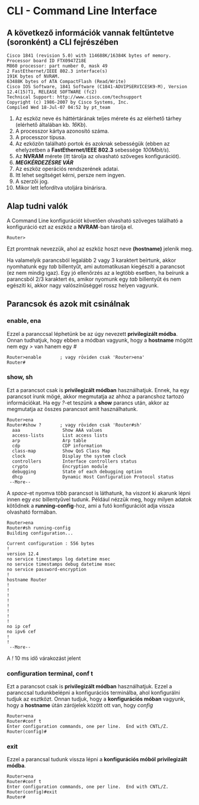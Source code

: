 # CLI - Command Line Interface

## A következő információk vannak feltűntetve (soronként) a **CLI** fejrészében
```
Cisco 1841 (revision 5.0) with 114688K/16384K bytes of memory.
Processor board ID FTX0947Z18E
M860 processor: part number 0, mask 49
2 FastEthernet/IEEE 802.3 interface(s)
191K bytes of NVRAM.
63488K bytes of ATA CompactFlash (Read/Write)
Cisco IOS Software, 1841 Software (C1841-ADVIPSERVICESK9-M), Version 12.4(15)T1, RELEASE SOFTWARE (fc2)
Technical Support: http://www.cisco.com/techsupport
Copyright (c) 1986-2007 by Cisco Systems, Inc.
Compiled Wed 18-Jul-07 04:52 by pt_team
```

1. Az eszköz neve és háttértárának teljes mérete és az elérhető tárhey (elérhető általában kb. *16Kb*).
2. A processzor kártya azonosító száma.
3. A processzor típusa.
4. Az ezközön található portok és azoknak sebességük (ebben az ehelyzetben a **FastEthernet/IEEE 802.3** sebessége *100Mbit/s*).
5. Az **NVRAM** mérete (itt tárolja az olvasható szöveges konfigurációt).
6. ***MEGKÉRDEZÉSRE VÁR***
7. Az eszköz operációs rendszerének adatai.
8. Itt lehet segítséget kérni, persze nem ingyen.
9. A szerzői jog.
10. Mikor lett lefordítva utoljára binárisra.

## Alap tudni valók
  A Command Line konfigurációt követően olvasható szöveges található a konfiguráció ezt az eszköz a **NVRAM**-ban tárolja el.

```
Router>
```
  Ezt promtnak nevezzük, ahol az eszköz hoszt neve **(hostname)** jelenik meg.

  Ha valamelyik parancsból legalább 2 vagy 3 karaktert beírtunk, akkor nyomhatunk egy *tab* billentyűt, ami automatikusan kiegészíti a parancsot (ez nem mindig igaz). Egy jó ellenőrzés az a legtöbb esetben, ha beírunk a parancsból 2/3 karaktert és, amikor nyomunk egy *tab* billentyűt és nem egészíti ki, akkor nagy valószínűséggel rossz helyen vagyunk. 

## Parancsok és azok mit csinálnak
### enable, ena
  Ezzel a paranccsal léphetünk be az úgy nevezett **privilegizált módba**. Onnan tudhatjuk, hogy ebben a módban vagyunk, hogy a **hostname** mögött nem egy *>* van hanem egy *#*
```
Router>enable       ; vagy röviden csak 'Router>ena'
Router#
```
### show, sh
  Ezt a parancsot csak is **privilegizált módban** használhatjuk. Ennek, ha egy parancsot írunk mögé, akkor megmutatja az ahhoz a parancshoz tartozó információkat. Ha egy *?*-et teszünk a **show** parancs után, akkor az megmutatja az összes parancsot amit használhatunk.
```
Router>ena
Router#show ?       ; vagy röviden csak 'Router#sh'
  aaa                Show AAA values
  access-lists       List access lists
  arp                Arp table
  cdp                CDP information
  class-map          Show QoS Class Map
  clock              Display the system clock
  controllers        Interface controllers status
  crypto             Encryption module
  debugging          State of each debugging option
  dhcp               Dynamic Host Configuration Protocol status
 --More-- 
```
  A *space*-et nyomva több parancsot is láthatunk, ha viszont ki akarunk lépni innen egy *esc* billentyűvel tudunk.
  Például nézzük meg, hogy milyen adatok kötődnek a **running-config**-hoz, ami a futó konfigurációt adja vissza olvasható formában.
```
Router>ena
Router#sh running-config 
Building configuration...

Current configuration : 556 bytes
!
version 12.4
no service timestamps log datetime msec
no service timestamps debug datetime msec
no service password-encryption
!
hostname Router
!
!
!
!
!
!
!
!
no ip cef
no ipv6 cef
!
!
 --More-- 
```
  A *!* 10 ms idő várakozást jelent

### configuration terminal, conf t
  Ezt a parancsot csak is **privilegizált módban** használhatjuk. Ezzel a  paranccsal tudunkbelépni a konfigurációs terminálba, ahol konfigurálni tudjuk az esztközt. Onnan tudjuk, hogy a **konfigurációs móban** vagyunk, hogy a **hostname** útán zárójelek között ott van, hogy *config*
  
```
Router>ena
Router#conf t
Enter configuration commands, one per line.  End with CNTL/Z.
Router(config)#
```

### exit
  Ezzel a parancsal tudunk vissza lépni a **konfigurációs móból** **privilegizált módba**.

```
Router>ena
Router#conf t
Enter configuration commands, one per line.  End with CNTL/Z.
Router(config)#exit
Router#
```

### 

